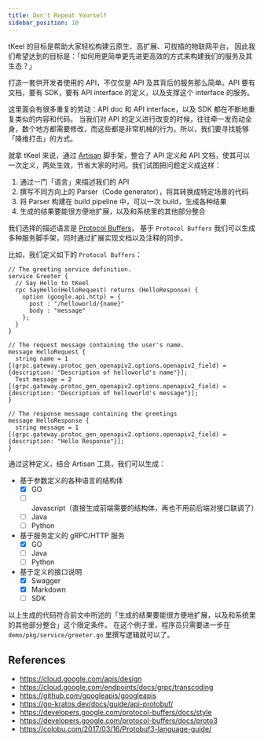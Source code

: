 ```yaml
---
title: Don't Repeat Yourself
sidebar_position: 10
---
```



tKeel 的目标是帮助大家轻松构建云原生、高扩展、可拔插的物联网平台，
因此我们希望达到的目标是：「如何用更简单更先进更高效的方式来构建我们的服务及其生态？」


打造一套供开发者使用的 API，不仅仅是 API 及其背后的服务那么简单。API 要有文档，要有 SDK，要有 API interface 的定义，以及支撑这个 interface 的服务。

这里面会有很多重复的劳动：API doc 和 API interface，以及 SDK 都在不断地重复类似的内容和代码。 当我们对 API 的定义进行改变的时候，往往牵一发而动全身，数个地方都需要修改，而这些都是非常机械的行为。所以，我们要寻找能够「降维打击」的方式。


就拿 tKeel 来说，通过 [Artisan](./artisan.md) 脚手架，整合了 API 定义和 API 文档，使其可以一次定义，两处生效，节省大家的时间。我们试图把问题定义成这样：

1. 通过一门「语言」来描述我们的 API
1. 撰写不同方向上的 Parser（Code generator），将其转换成特定场景的代码
1. 将 Parser 构建在 build pipeline 中，可以一次 build，生成各种结果
1. 生成的结果要能很方便地扩展，以及和系统里的其他部分整合


我们选择的描述语言是 [Protocol Buffers](https://developers.google.com/protocol-buffers)，
基于 `Protocol Buffers` 我们可以生成多种服务脚手架，同时通过扩展实现文档以及注释的同步。

比如，我们定义如下的 `Protocol Buffers`：

```
// The greeting service definition.
service Greeter {
  // Say Hello to tKeel
  rpc SayHello(HelloRequest) returns (HelloResponse) {
    option (google.api.http) = {
      post : "/helloworld/{name}"
      body : "message"
    };
  }
}

// The request message containing the user's name.
message HelloRequest {
  string name = 1 [(grpc.gateway.protoc_gen_openapiv2.options.openapiv2_field) = {description: "Description of helloworld's name"}];
  Test message = 2 [(grpc.gateway.protoc_gen_openapiv2.options.openapiv2_field) = {description: "Description of helloworld's message"}];
}

// The response message containing the greetings
message HelloResponse {
  string message = 1 [(grpc.gateway.protoc_gen_openapiv2.options.openapiv2_field) = {description: "Hello Response"}];
}
```

通过这种定义，结合 Artisan 工具，我们可以生成：

- 基于参数定义的各种语言的结构体
    - [x] GO
    - [ ] Javascript（直接生成前端需要的结构体，再也不用前后端对接口联调了）
    - [ ] Java
    - [ ] Python
- 基于服务定义的 gRPC/HTTP 服务
    - [x] GO
    - [ ] Java
    - [ ] Python
- 基于定义的接口说明
    - [x] Swagger
    - [x] Markdown
    - [ ] SDK

以上生成的代码符合前文中所述的「生成的结果要能很方便地扩展，以及和系统里的其他部分整合」这个限定条件。
在这个例子里，程序员只需要进一步在 `demo/pkg/service/greeter.go` 里撰写逻辑就可以了。


## References
- https://cloud.google.com/apis/design
- https://cloud.google.com/endpoints/docs/grpc/transcoding
- https://github.com/googleapis/googleapis
- https://go-kratos.dev/docs/guide/api-protobuf/
- https://developers.google.com/protocol-buffers/docs/style
- https://developers.google.com/protocol-buffers/docs/proto3
- https://colobu.com/2017/03/16/Protobuf3-language-guide/